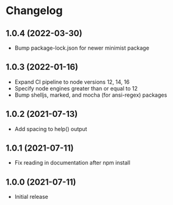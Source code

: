 # Changelog

## 1.0.4 (2022-03-30)

- Bump package-lock.json for newer minimist package

## 1.0.3 (2022-01-16)

- Expand CI pipeline to node versions 12, 14, 16
- Specify node engines greater than or equal to 12
- Bump shelljs, marked, and mocha (for ansi-regex) packages

## 1.0.2 (2021-07-13)

- Add spacing to help() output

## 1.0.1 (2021-07-11)

- Fix reading in documentation after npm install

## 1.0.0 (2021-07-11)

- Initial release
